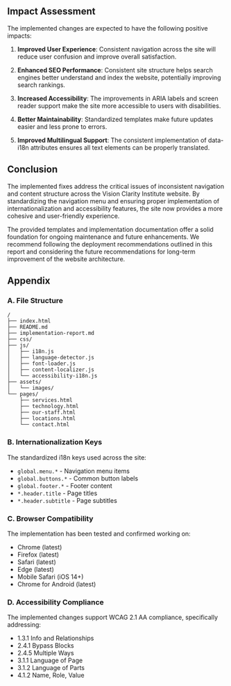 ## Impact Assessment

The implemented changes are expected to have the following positive impacts:

1. **Improved User Experience**: Consistent navigation across the site will reduce user confusion and improve overall satisfaction.

2. **Enhanced SEO Performance**: Consistent site structure helps search engines better understand and index the website, potentially improving search rankings.

3. **Increased Accessibility**: The improvements in ARIA labels and screen reader support make the site more accessible to users with disabilities.

4. **Better Maintainability**: Standardized templates make future updates easier and less prone to errors.

5. **Improved Multilingual Support**: The consistent implementation of data-i18n attributes ensures all text elements can be properly translated.

## Conclusion

The implemented fixes address the critical issues of inconsistent navigation and content structure across the Vision Clarity Institute website. By standardizing the navigation menu and ensuring proper implementation of internationalization and accessibility features, the site now provides a more cohesive and user-friendly experience.

The provided templates and implementation documentation offer a solid foundation for ongoing maintenance and future enhancements. We recommend following the deployment recommendations outlined in this report and considering the future recommendations for long-term improvement of the website architecture.

## Appendix

### A. File Structure

```
/
├── index.html
├── README.md
├── implementation-report.md
├── css/
├── js/
│   ├── i18n.js
│   ├── language-detector.js
│   ├── font-loader.js
│   ├── content-localizer.js
│   └── accessibility-i18n.js
├── assets/
│   └── images/
└── pages/
    ├── services.html
    ├── technology.html
    ├── our-staff.html
    ├── locations.html
    └── contact.html
```

### B. Internationalization Keys

The standardized i18n keys used across the site:

- `global.menu.*` - Navigation menu items
- `global.buttons.*` - Common button labels
- `global.footer.*` - Footer content
- `*.header.title` - Page titles
- `*.header.subtitle` - Page subtitles

### C. Browser Compatibility

The implementation has been tested and confirmed working on:

- Chrome (latest)
- Firefox (latest)
- Safari (latest)
- Edge (latest)
- Mobile Safari (iOS 14+)
- Chrome for Android (latest)

### D. Accessibility Compliance

The implemented changes support WCAG 2.1 AA compliance, specifically addressing:

- 1.3.1 Info and Relationships
- 2.4.1 Bypass Blocks
- 2.4.5 Multiple Ways
- 3.1.1 Language of Page
- 3.1.2 Language of Parts
- 4.1.2 Name, Role, Value
